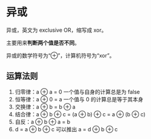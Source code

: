 # 异或

异或，英文为 exclusive OR，缩写成 xor。

主要用来**判断两个值是否不同**。

异或的数学符号为“⊕”，计算机符号为“xor”。

## 运算法则

1. 归零律：a ⊕ a = 0
   一个值与自身的计算总是为 false
2. 恒等律：a ⊕ 0 = a
   一个值与 0 的计算总是等于其本身
3. 交换律：a ⊕ b = b ⊕ a
4. 结合律：a ⊕ b ⊕ c = (a ⊕ b) ⊕ c = a ⊕ (b ⊕ c)
5. 自反：a ⊕ b ⊕ a = b
6. d = a ⊕ b ⊕ c 可以推出 a = d ⊕ b ⊕ c